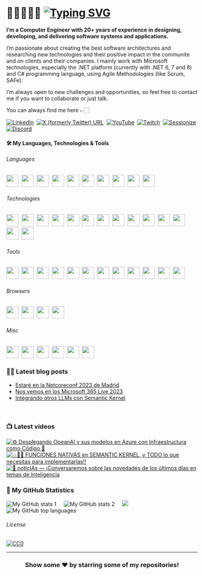 # 👋🏻👨🏻‍💻 [![Typing SVG](https://readme-typing-svg.demolab.com?font=VT323&size=70&duration=2800&pause=10000&color=719B79&multiline=true&random=false&width=920&height=85&lines=Hi+there!+I'm+Rodrigo+Liberoff)](https://git.io/typing-svg)

**I’m a Computer Engineer with 20+ years of experience in designing, developing, and delivering software systems and applications.**

I’m passionate about creating the best software architectures and researching new technologies and their positive impact in the communite and on clients and their companies. I mainly work with Microsoft technologies, especially the .NET platform (currently with .NET 6, 7 and 8) and C# programming language, using Agile Methodologies (like Scrum, SAFe).

I’m always open to new challenges and opportunities, so feel free to contact me if you want to collaborate or just talk. 

You can always find me here 👉🏻

[![LinkedIn](https://img.shields.io/badge/LinkedIn-0077B5?style=for-the-badge&logo=linkedin&logoColor=white)](https://www.linkedin.com/in/rliberoff/)&nbsp;
[![X (formerly Twitter) URL](https://img.shields.io/badge/follow_me-000?style=for-the-badge&logo=X)](https://twitter.com/rliberoff)&nbsp;
[![YouTube](https://img.shields.io/badge/Subscribe-FF0000?style=for-the-badge&logo=youtube)](https://www.youtube.com/@CODERTECTURA?sub_confirmation=1)&nbsp;
[![Twitch](https://img.shields.io/badge/Subscribe-9146FF?style=for-the-badge&logo=twitch&logoColor=FFF)](https://twitter.com/rliberoff)&nbsp;
[![Sessionize](https://img.shields.io/badge/Sessionize-1AB394?style=for-the-badge&logo=sessionize&logoColor=FFF)](https://twitter.com/rliberoff)&nbsp;
[![Discord](https://img.shields.io/badge/Contact_Me-5865F2?style=for-the-badge&logo=discord&logoColor=FFF)](https://discordapp.com/users/805412670794498059)&nbsp;

#### 🛠️ My Languages, Technologies & Tools

###### Languages

<p float="left">
  <picture><img height="32" width="32" src="https://cdn.jsdelivr.net/gh/devicons/devicon/icons/csharp/csharp-plain.svg" /></picture>&nbsp;
  <picture><img height="32" width="32" src="https://cdn.simpleicons.org/typescript/3178C6" /></picture>&nbsp;
  <picture><img height="32" width="32" src="https://cdn.simpleicons.org/javascript/F7DF1E" /></picture>&nbsp;
  <picture><img height="32" width="32" src="https://cdn.simpleicons.org/html5/E34F26" /></picture>&nbsp;
  <picture><img height="32" width="32" src="https://cdn.simpleicons.org/css3/1572B6" /></picture>&nbsp;
  <picture><img height="32" width="32" src="https://cdn.simpleicons.org/python/3776AB" /></picture>&nbsp;
  <picture><img height="32" width="32" src="https://cdn.simpleicons.org/json/000/C0C0C0" /></picture>&nbsp;
  <picture><img height="32" width="32" src="https://cdn.simpleicons.org/yaml/CB171E" /></picture>&nbsp;
  <picture><img height="32" width="32" src="https://cdn.simpleicons.org/powershell/5391FE" /></picture>&nbsp;
  <picture><img height="32" width="32" src="https://cdn.simpleicons.org/uml/FABD14" /></picture>&nbsp;
</p>

###### Technologies

<p float="left">
  <img height="32" width="32" src="https://cdn.simpleicons.org/dotnet/512BD4" />&nbsp;
  <img height="32" width="32" src="https://cdn.simpleicons.org/microsoftazure/0078D4" />&nbsp;
  <img height="32" width="32" src="https://cdn.simpleicons.org/openai/412991/C0C0C0" />&nbsp;
  <img height="32" width="32" src="https://cdn.simpleicons.org/dotenv/ECD53F" />&nbsp;
  <img height="32" width="32" src="https://cdn.simpleicons.org/dapr/5391FE" />&nbsp;
  <img height="32" width="32" src="https://cdn.simpleicons.org/docker/2496ED" />&nbsp;
  <img height="32" width="32" src="https://cdn.simpleicons.org/swagger/85EA2D" />&nbsp;
  <img height="32" width="32" src="https://cdn.simpleicons.org/openapiinitiative/6BA539" />&nbsp;
  <img height="32" width="32" src="https://cdn.simpleicons.org/jupyter/F37626" />&nbsp;
  <img height="32" width="32" src="https://cdn.simpleicons.org/npm/CB3837" />&nbsp;
  <img height="32" width="32" src="https://cdn.simpleicons.org/prettier/F7B93E" />&nbsp;
  <img height="32" width="32" src="https://cdn.simpleicons.org/editorconfig/FEFEFE" />&nbsp;
  <img height="32" width="32" src="https://cdn.simpleicons.org/windows/0078D4" />&nbsp;
  <img height="32" width="32" src="https://cdn.simpleicons.org/linux/FCC624" />&nbsp;
</p>

###### Tools

<p float="left">
  <img height="32" width="32" src="https://cdn.simpleicons.org/visualstudio/5C2D91" />&nbsp;
  <img height="32" width="32" src="https://cdn.simpleicons.org/visualstudiocode/007ACC" />&nbsp;
  <img height="32" width="32" src="https://cdn.simpleicons.org/azuredevops/0078D7" />&nbsp;
  <img height="32" width="32" src="https://cdn.simpleicons.org/nuget/004880" />&nbsp;
  <img height="32" width="32" src="https://cdn.simpleicons.org/git/F05032" />&nbsp;
  <img height="32" width="32" src="https://cdn.simpleicons.org/nodedotjs/339933" />&nbsp;
  <img height="32" width="32" src="https://cdn.simpleicons.org/sonarlint/CB2029" />&nbsp;
  <img height="32" width="32" src="https://cdn.simpleicons.org/sonarcloud/F3702A" />&nbsp;
  <img height="32" width="32" src="https://cdn.simpleicons.org/postman/FF6C37" />&nbsp;
  <img height="32" width="32" src="https://cdn.simpleicons.org/ngrok/1F1E37/C0C0C0" />&nbsp;
  <img height="32" width="32" src="https://cdn.simpleicons.org/windowsterminal/4D4D4D" />&nbsp;
  <img height="32" width="32" src="https://cdn.simpleicons.org/notepadplusplus/90E59A" />&nbsp;
</p>

###### Browsers

<p float="left">
  <img height="32" width="32" src="https://cdn.simpleicons.org/brave/FB542B" />&nbsp;
  <img height="32" width="32" src="https://cdn.simpleicons.org/firefox/FF7139" />&nbsp;
  <img height="32" width="32" src="https://cdn.simpleicons.org/microsoftedge/0078D7" />&nbsp;
  <img height="32" width="32" src="https://cdn.simpleicons.org/googlechrome/4285F4" />&nbsp;
</p>

###### Misc

<p float="left">
  <img height="32" width="32" src="https://cdn.simpleicons.org/pexels/05A081" />&nbsp;
  <img height="32" width="32" src="https://cdn.simpleicons.org/canva/00C4CC" />&nbsp;
  <img height="32" width="32" src="https://cdn.simpleicons.org/obsstudio/302E31/C0C0C0" />&nbsp;
  <!-- <img height="32" width="32" src="https://upload.wikimedia.org/wikipedia/commons/0/0e/Logo_DavinciResolve_Simple.svg" />&nbsp; -->
  <img height="32" width="32" src="https://cdn.simpleicons.org/scpfoundation/000000/FFFFFF" />&nbsp;
  <img height="32" width="32" src="https://cdn.simpleicons.org/startrek/FFE200" />&nbsp;
  <img height="32" width="32" src="https://cdn.simpleicons.org/dungeonsanddragons/ED1C24" />&nbsp;
</p>

### ✍🏻 Latest blog posts

<!-- BLOGPOSTS:START -->
- [Estaré en la Netcoreconf 2023 de Madrid](https://codertectura.com//posts/nos-vemos-en-la-net-core-conf-2023-madrid)
- [Nos vemos en los Microsoft 365 Live 2023](https://codertectura.com//posts/nos-vemos-en-microsoft-365-live-2023)
- [Integrando otros LLMs con Semantic Kernel](https://codertectura.com//posts/integrando-otros-llms-con-semantic-kernel)
<!-- BLOGPOSTS:END -->

&nbsp;&nbsp;&nbsp;<img height="16" src="https://img.shields.io/badge/rss-F88900?style=for-the-badge&logo=rss&logoColor=white" />


### 📺 Latest videos
<!-- BEGIN YOUTUBE-CARDS -->
[![⚙️ Desplegando OpeanAI y sus modelos en Azure con Infraestructura como Código 🦾](https://ytcards.demolab.com/?id=QVcGvtJ3vRc&title=%E2%9A%99%EF%B8%8F+Desplegando+OpeanAI+y+sus+modelos+en+Azure+con+Infraestructura+como+C%C3%B3digo+%F0%9F%A6%BE&lang=en&timestamp=1695049230&background_color=%230d1117&title_color=%23ffffff&stats_color=%23dedede&max_title_lines=2&width=250&border_radius=5 "⚙️ Desplegando OpeanAI y sus modelos en Azure con Infraestructura como Código 🦾")](https://www.youtube.com/watch?v=QVcGvtJ3vRc)
[![💥🫵🏻 FUNCIONES NATIVAS en SEMANTIC KERNEL, y TODO lo que necesitas para implementarlas‼️](https://ytcards.demolab.com/?id=mSJa0oaS_XE&title=%F0%9F%92%A5%F0%9F%AB%B5%F0%9F%8F%BB+FUNCIONES+NATIVAS+en+SEMANTIC+KERNEL%2C+y+TODO+lo+que+necesitas+para+implementarlas%E2%80%BC%EF%B8%8F&lang=en&timestamp=1689260435&background_color=%230d1117&title_color=%23ffffff&stats_color=%23dedede&max_title_lines=2&width=250&border_radius=5 "💥🫵🏻 FUNCIONES NATIVAS en SEMANTIC KERNEL, y TODO lo que necesitas para implementarlas‼️")](https://www.youtube.com/watch?v=mSJa0oaS_XE)
[![📢 noticIAs — ¡Conversaremos sobre las novedades de los últimos días en temas de Inteligencia](https://ytcards.demolab.com/?id=ARUDgt6kB6g&title=%F0%9F%93%A2+noticIAs+%E2%80%94+%C2%A1Conversaremos+sobre+las+novedades+de+los+%C3%BAltimos+d%C3%ADas+en+temas+de+Inteligencia&lang=en&timestamp=1688490821&background_color=%230d1117&title_color=%23ffffff&stats_color=%23dedede&max_title_lines=2&width=250&border_radius=5 "📢 noticIAs — ¡Conversaremos sobre las novedades de los últimos días en temas de Inteligencia")](https://www.youtube.com/watch?v=ARUDgt6kB6g)
<!-- END YOUTUBE-CARDS -->



### 📐 My GitHub Statistics

![My GitHub stats 1](https://github-readme-stats.vercel.app/api?username=rliberoff&rank_icon=github&show_icons=true&theme=gotham)
&nbsp;&nbsp;&nbsp;
![My GitHub stats 2](https://streak-stats.demolab.com/?user=rliberoff&theme=gotham)
&nbsp;&nbsp;&nbsp;
<img src="https://github-readme-activity-graph.vercel.app/graph?username=rliberoff&theme=high-contrast&radius=10&color=a3d1ce&title_color=4ea788&height=330&bg_color=0d1014&line=4ea788&point=a3d1ce"/>
![My GitHub top languages](https://github-readme-stats.vercel.app/api/top-langs/?username=rliberoff&layout=compact&show_icons=true&theme=gotham)

###### License

[![CC0](https://licensebuttons.net/p/zero/1.0/88x31.png)](https://creativecommons.org/publicdomain/zero/1.0/)

<hr>
<div align="center">

### Show some ❤️ by starring some of my repositories!

</div>
